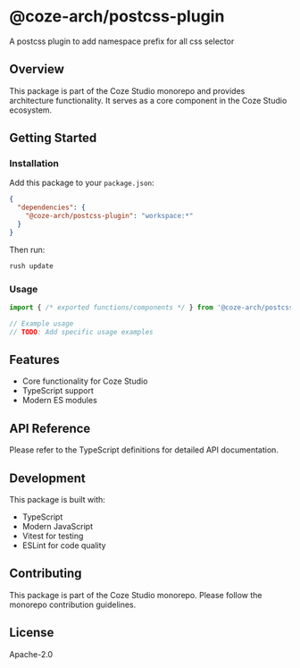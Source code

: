 # @coze-arch/postcss-plugin

A postcss plugin to add namespace prefix for all css selector

## Overview

This package is part of the Coze Studio monorepo and provides architecture functionality. It serves as a core component in the Coze Studio ecosystem.

## Getting Started

### Installation

Add this package to your `package.json`:

```json
{
  "dependencies": {
    "@coze-arch/postcss-plugin": "workspace:*"
  }
}
```

Then run:

```bash
rush update
```

### Usage

```typescript
import { /* exported functions/components */ } from '@coze-arch/postcss-plugin';

// Example usage
// TODO: Add specific usage examples
```

## Features

- Core functionality for Coze Studio
- TypeScript support
- Modern ES modules

## API Reference

Please refer to the TypeScript definitions for detailed API documentation.

## Development

This package is built with:

- TypeScript
- Modern JavaScript
- Vitest for testing
- ESLint for code quality

## Contributing

This package is part of the Coze Studio monorepo. Please follow the monorepo contribution guidelines.

## License

Apache-2.0
